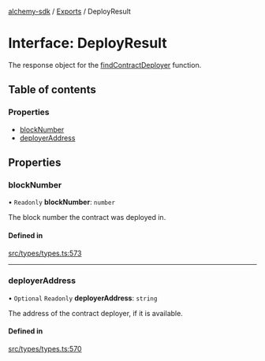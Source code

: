 [alchemy-sdk](../README.md) / [Exports](../modules.md) / DeployResult

# Interface: DeployResult

The response object for the [findContractDeployer](../classes/CoreNamespace.md#findcontractdeployer) function.

## Table of contents

### Properties

- [blockNumber](DeployResult.md#blocknumber)
- [deployerAddress](DeployResult.md#deployeraddress)

## Properties

### blockNumber

• `Readonly` **blockNumber**: `number`

The block number the contract was deployed in.

#### Defined in

[src/types/types.ts:573](https://github.com/alchemyplatform/alchemy-sdk-js/blob/ae75103/src/types/types.ts#L573)

___

### deployerAddress

• `Optional` `Readonly` **deployerAddress**: `string`

The address of the contract deployer, if it is available.

#### Defined in

[src/types/types.ts:570](https://github.com/alchemyplatform/alchemy-sdk-js/blob/ae75103/src/types/types.ts#L570)
